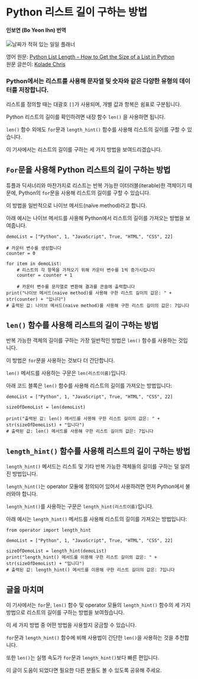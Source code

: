 # Python 리스트 길이 구하는 방법 
#### 인보연 (Bo Yeon Ihn) 번역

![날짜가 적혀 있는 일일 플래너](https://www.freecodecamp.org/news/content/images/size/w2000/2022/03/calendar-g2ed8847ef_1280.jpg)

영어 원문: [Python List Length – How to Get the Size of a List in Python](https://www.freecodecamp.org/news/python-list-length-how-to-get-the-size-of-a-list-in-python/)   
원문 글쓴이: [Kolade Chris](https://www.freecodecamp.org/news/author/kolade/)


### Python에서는 리스트를 사용해 문자열 및 숫자와 같은 다양한 유형의 데이터를 저장합니다.

리스트를 정의할 때는 대괄호 `[]`가 사용되며, 개별 값과 항복은 쉼표로 구분됩니다.    

Python 리스트의 길이를 확인하려면 내장 함수 `len()` 을 사용하면 됩니다.   

`len()` 함수 외에도 `for`문과 `length_hint()` 함수를 사용해 리스트의 길이를 구할 수 있습니다.    

이 기사에서는 리스트의 길이를 구하는 세 가지 방법을 보여드리겠습니다. 


## `For`문을 사용해 Python 리스트의 길이 구하는 방법 

튜플과 딕셔너리와 마찬가지로 리스트는 반복 가능한 이터러블(iterable)한 객체이기 때문에, Python의 `for`문을 사용해 리스트의 길이를 구할 수 있습니다. 

이 방법을 일반적으로 나이브 메서드(naïve method)라고 합니다. 

아래 예시는 나이브 메서드를 사용해 Python에서 리스트의 길이를 가져오는 방법을 보여줍니다. 


```
demoList = ["Python", 1, "JavaScript", True, "HTML", "CSS", 22]

# 카운터 변수를 생성합니다 
counter = 0

for item in demoList:
    # 리스트의 각 항목을 가져오기 위해 카운터 변수를 1씩 증가시킵니다 
    counter = counter + 1

    # 카운터 변수를 문자열로 변환해 결과를 콘솔에 출력합니다 
print("나이브 메서드(naive method)를 사용해 구한 리스트 길이의 값은: " + str(counter) + "입니다")
# 출력된 값: 나이브 메서드(naive method)를 사용해 구한 리스트 길이의 값은: 7입니다

```

## `len()` 함수를 사용해 리스트의 길이 구하는 방법 

반복 가능한 객체의 길이를 구하는 가장 일반적인 방법은 `len()` 함수를 사용하는 것입니다.     

이 방법은 `for`문을 사용하는 것보다 더 간단합니다.   

`len()` 메서드를 사용하는 구문은 `len(리스트이름)`입니다.  

아래 코드 블록은 `len()` 함수를 사용해 리스트의 길이를 가져오는 방법입니다:  


```
demoList = ["Python", 1, "JavaScript", True, "HTML", "CSS", 22]

sizeOfDemoList = len(demoList)

print("출력된 값: len() 메서드를 사용해 구한 리스트 길이의 값은: " + str(sizeOfDemoList) + "입니다")
# 출력된 값: len() 메서드를 사용해 구한 리스트 길이의 값은: 7입니다
```




## `length_hint()` 함수를 사용해 리스트의 길이 구하는 방법

`length_hint()` 메서드는 리스트 및 기타 반복 가능한 객체들의 길이를 구하는 덜 알려진 방법입니다.   

`length_hint()`는 operator 모듈에 정의되어 있어서 사용하려면 먼저 Python에서 불러와야 합니다.      

`length_hint()`를 사용하는 구문은 `length_hint(리스트이름)`입니다.    

아래 예시는 `length_hint()` 메서드를 사용해 리스트의 길이를 가져오는 방법입니다: 

```
from operator import length_hint

demoList = ["Python", 1, "JavaScript", True, "HTML", "CSS", 22]

sizeOfDemoList = length_hint(demoList)
print("length_hint() 메서드를 이용해 구한 리스트 길이의 값은: " + str(sizeOfDemoList) + "입니다")
# 출력된 값: length_hint() 메서드를 이용해 구한 리스트 길이의 값은: 7입니다 

```



## 글을 마치며

이 기사에서는 `for`문, `len()` 함수 및 operator 모듈의 `length_hint()` 함수의 세 가지 방법으로 리스트의 길이를 구하는 방법을 보여줬습니다.    

이 세 가지 방법 중 어떤 방법을 사용할지 궁금할 수 있습니다. 

`for`문과 `length_hint()` 함수에 비해 사용법이 간단한 `len()`을 사용하는 것을 추천합니다.    

또한 `len()`는 실행 속도가 `for`문과 `length_hint()`보다 빠른 편입니다.

이 글이 도움이 되었다면 필요한 다른 분들도 볼 수 있도록 공유해 주세요.

